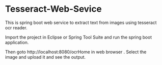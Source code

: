 # Tesseract-Web-Sevice

This is spring boot web service to extract text from images using tesseract ocr reader.

Import the project in Eclipse or Spring Tool Suite and run the spring boot application.

Then goto http://localhost:8080/ocrHome in web browser . Select the image and upload it and see the output.
